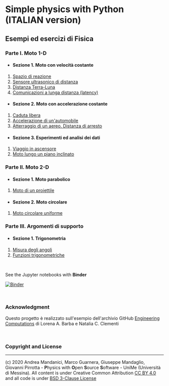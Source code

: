 # Simple physics with Python  (ITALIAN version)
    
## Esempi ed esercizi di Fisica

### Parte I. Moto 1-D
* #### Sezione 1. Moto con velocità costante  
1. [Spazio di reazione](http://nbviewer.org/github/POSS-UniMe/simple-physics-with-Python-ITA/blob/master/notebook/1-1-1-SpazioReazione.ipynb)
2. [Sensore ultrasonico di distanza](http://nbviewer.org/github/POSS-UniMe/simple-physics-with-Python-ITA/blob/master/notebook/1-1-2-SensoreDistanza.ipynb)
3. [Distanza Terra-Luna](http://nbviewer.org/github/POSS-UniMe/simple-physics-with-Python-ITA/blob/master/notebook/1-1-3-DistanzaTerraLuna.ipynb)
4. [Comunicazioni a lunga distanza (latency)](http://nbviewer.org/github/POSS-UniMe/simple-physics-with-Python-ITA/blob/master/notebook/1-1-4-ComunicazioniLungaDistanza.ipynb)

* #### Sezione 2. Moto con accelerazione costante
1. [Caduta libera](https://nbviewer.jupyter.org/github/POSS-UniMe/simple-physics-with-Python/blob/master/notebook/1-2-1-CadutaLibera.ipynb)
2. [Accelerazione di un'automobile](https://nbviewer.jupyter.org/github/POSS-UniMe/simple-physics-with-Python/blob/master/notebook/1-2-2-AccelerazioneAutomobile.ipynb)
3. [Atterraggio di un aereo. Distanza di arresto](https://nbviewer.jupyter.org/github/POSS-UniMe/simple-physics-with-Python/blob/master/notebook/1-2-3-AtterraggioAereo.ipynb)
* #### Sezione 3. Esperimenti ed analisi dei dati
1. [Viaggio in ascensore](https://nbviewer.jupyter.org/github/POSS-UniMe/simple-physics-with-Python/blob/master/notebook/1-3-1-ViaggioInAscensore.ipynb)
2. [Moto lungo un piano inclinato](https://nbviewer.jupyter.org/github/POSS-UniMe/simple-physics-with-Python/blob/master/notebook/1-3-2-PianoInclinato.ipynb)
### Parte II. Moto 2-D
* #### Sezione 1. Moto parabolico
1. [Moto di un proiettile](https://nbviewer.jupyter.org/github/POSS-UniMe/simple-physics-with-Python/blob/master/notebook/2-1-1-MotoProiettile.ipynb)
* #### Sezione 2. Moto circolare
1. [Moto circolare uniforme](https://nbviewer.jupyter.org/github/POSS-UniMe/simple-physics-with-Python/blob/master/notebook/2-2-1-MotoCircolareUniforme.ipynb)

### Parte III. Argomenti di supporto
* #### Sezione 1. Trigonometria
1. [Misura degli angoli](https://nbviewer.jupyter.org/github/POSS-UniMe/simple-physics-with-Python-ITA/blob/master/notebook/3-1-1-Trigonometry.ipynb)
2. [Funzioni trigonometriche](https://nbviewer.jupyter.org/github/POSS-UniMe/simple-physics-with-Python-ITA/blob/master/notebook/3-1-2-TrigonometricFunctions.ipynb)

&nbsp;

See the Jupyter notebooks with **Binder**

[![Binder](https://mybinder.org/badge_logo.svg)](https://mybinder.org/v2/gh/POSS-UniMe/simple-physics-with-Python/master)

&nbsp;

### Acknowledgment
Questo progetto è realizzato sull'esempio dell'archivio GitHub [Engineering Computations](https://github.com/engineersCode/EngComp)
di Lorena A. Barba e Natalia C. Clementi

&nbsp;

### Copyright and License
--------------------------
(c) 2020 Andrea Mandanici, Marco Guarnera, Giuseppe Mandaglio, Giovanni Pirrotta - **P**hysics with **O**pen **S**ource **S**oftware - UniMe (Università di Messina). All content is under Creative Common Attribution  <a rel="license" href="https://creativecommons.org/licenses/by/4.0">CC BY 4.0<a/> 
 and all code is under [BSD 3-Clause License](https://opensource.org/licenses/BSD-3-Clause)
